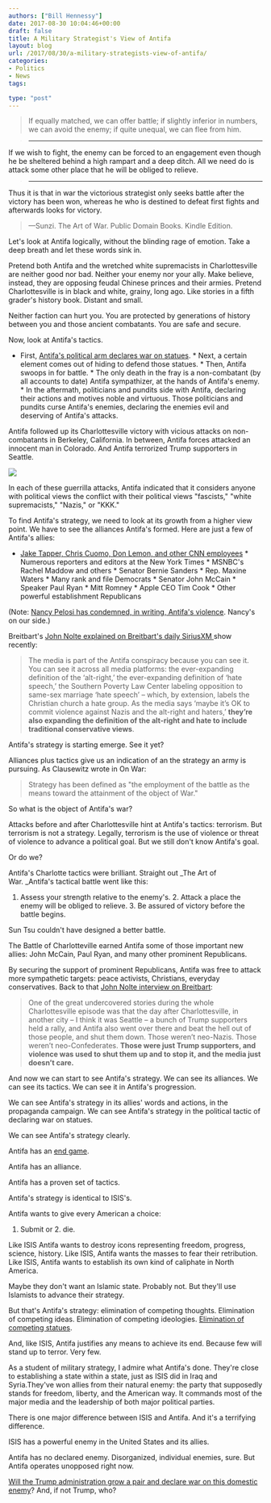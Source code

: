 ```yaml
---
authors: ["Bill Hennessy"]
date: 2017-08-30 10:04:46+00:00
draft: false
title: A Military Strategist's View of Antifa
layout: blog
url: /2017/08/30/a-military-strategists-view-of-antifa/
categories:
- Politics
- News
tags:

type: "post"
---
```


> If equally matched, we can offer battle; if slightly inferior in numbers, we can avoid the enemy; if quite unequal, we can flee from him.  
  






> * * *
> 
>   
  
If we wish to fight, the enemy can be forced to an engagement even though he be sheltered behind a high rampart and a deep ditch. All we need do is attack some other place that he will be obliged to relieve.  
  






> * * *
> 
>   
  
Thus it is that in war the victorious strategist only seeks battle after the victory has been won, whereas he who is destined to defeat first fights and afterwards looks for victory.



  




> —Sunzi. The Art of War. Public Domain Books. Kindle Edition.



  
Let's look at Antifa logically, without the blinding rage of emotion. Take a deep breath and let these words sink in.  
  
Pretend both Antifa and the wretched white supremacists in Charlottesville are neither good nor bad. Neither your enemy nor your ally. Make believe, instead, they are opposing feudal Chinese princes and their armies. Pretend Charlottesville is in black and white, grainy, long ago. Like stories in a fifth grader's history book. Distant and small.  
  
Neither faction can hurt you. You are protected by generations of history between you and those ancient combatants. You are safe and secure.  
  
Now, look at Antifa's tactics.  


  * First, [Antifa's political arm declares war on statues](https://hennessysview.com/2017/08/26/how-the-statue-wars-will-end/).  * Next, a certain element comes out of hiding to defend those statues.  * Then, Antifa swoops in for battle.  * The only death in the fray is a non-combatant (by all accounts to date) Antifa sympathizer, at the hands of Antifa's enemy.  * In the aftermath, politicians and pundits side with Antifa, declaring their actions and motives noble and virtuous. Those politicians and pundits curse Antifa's enemies, declaring the enemies evil and deserving of Antifa's attacks.

  
Antifa followed up its Charlottesville victory with vicious attacks on non-combatants in Berkeley, California. In between, Antifa forces attacked an innocent man in Colorado. And Antifa terrorized Trump supporters in Seattle.  
  
![](https://hennessysview.com/wp-content/uploads/2017/08/antifa-pack.jpg)
  
  
In each of these guerrilla attacks, Antifa indicated that it considers anyone with political views the conflict with their political views "fascists," "white supremacists," "Nazis," or "KKK."  
  
To find Antifa's strategy, we need to look at its growth from a higher view point. We have to see the alliances Antifa's formed. Here are just a few of Antifa's allies:  


  * [Jake Tapper, Chris Cuomo, Don Lemon, and other CNN employees](https://hennessysview.com/2017/08/20/peace-through-violence-cnns-radical-chic-moment/)  * Numerous reporters and editors at the New York Times  * MSNBC's Rachel Maddow and others  * Senator Bernie Sanders  * Rep. Maxine Waters  * Many rank and file Democrats  * Senator John McCain  * Speaker Paul Ryan  * Mitt Romney  * Apple CEO Tim Cook  * Other powerful establishment Republicans

  
(Note: [Nancy Pelosi has condemned, in writing, Antifa's violence](https://www.thegatewaypundit.com/2017/08/nancy-pelosi-finally-condemns-antifa-violence-paul-ryan-still-silent/). Nancy's on our side.)  
  
Breitbart's [John Nolte explained on Breitbart's daily SiriusXM ](https://www.breitbart.com/radio/2017/08/29/john-nolte-antifa-teams-big-business-big-media-corporate-fascist-rampage/)show recently:  




> The media is part of the Antifa conspiracy because you can see it. You can see it across all media platforms: the ever-expanding definition of the ‘alt-right,’ the ever-expanding definition of ‘hate speech,’ the Southern Poverty Law Center labeling opposition to same-sex marriage ‘hate speech’ – which, by extension, labels the Christian church a hate group. As the media says ‘maybe it’s OK to commit violence against Nazis and the alt-right and haters,’ **they’re also expanding the definition of the alt-right and hate to include traditional conservative views**.



  
Antifa's strategy is starting emerge. See it yet?  
  
Alliances plus tactics give us an indication of an the strategy an army is pursuing. As Clausewitz wrote in On War:  




> Strategy has been defined as "the employment of the battle as the means toward the attainment of the object of War."



  
So what is the object of Antifa's war?  
  
Attacks before and after Charlottesville hint at Antifa's tactics: terrorism. But terrorism is not a strategy. Legally, terrorism is the use of violence or threat of violence to advance a political goal. But we still don't know Antifa's goal.  
  
Or do we?  
  
Antifa's Charlotte tactics were brilliant. Straight out _The Art of War. _Antifa's tactical battle went like this:  


  1. Assess your strength relative to the enemy's.  2. Attack a place the enemy will be obliged to relieve.  3. Be assured of victory before the battle begins.

  
Sun Tsu couldn't have designed a better battle.  
  
The Battle of Charlotteville earned Antifa some of those important new allies: John McCain, Paul Ryan, and many other prominent Republicans.  
  
By securing the support of prominent Republicans, Antifa was free to attack more sympathetic targets: peace activists, Christians, everyday conservatives. Back to that [John Nolte interview on Breitbart](https://www.breitbart.com/radio/2017/08/29/john-nolte-antifa-teams-big-business-big-media-corporate-fascist-rampage/):  




> One of the great undercovered stories during the whole Charlottesville episode was that the day after Charlottesville, in another city – I think it was Seattle – a bunch of Trump supporters held a rally, and Antifa also went over there and beat the hell out of those people, and shut them down. Those weren’t neo-Nazis. Those weren’t neo-Confederates. **Those were just Trump supporters, and violence was used to shut them up and to stop it, and the media just doesn’t care.**



  
And now we can start to see Antifa's strategy. We can see its alliances. We can see its tactics. We can see it in Antifa's progression.  
  
We can see Antifa's strategy in its allies' words and actions, in the propaganda campaign. We can see Antifa's strategy in the political tactic of declaring war on statues.  
  
We can see Antifa's strategy clearly.  
  
Antifa has an [end game](https://hennessysview.com/2017/08/20/peace-through-violence-cnns-radical-chic-moment/).  
  
Antifa has an alliance.  
  
Antifa has a proven set of tactics.  
  
Antifa's strategy is identical to ISIS's.  
  
Antifa wants to give every American a choice:  


  1. Submit or  2. die.

  
Like ISIS Antifa wants to destroy icons representing freedom, progress, science, history. Like ISIS, Antifa wants the masses to fear their retribution. Like ISIS, Antifa wants to establish its own kind of caliphate in North America.  
  
Maybe they don't want an Islamic state. Probably not. But they'll use Islamists to advance their strategy.  
  
But that's Antifa's strategy: elimination of competing thoughts. Elimination of competing ideas. Elimination of competing ideologies. [Elimination of competing statues](https://hennessysview.com/2017/08/26/how-the-statue-wars-will-end/).  
  
And, like ISIS, Antifa justifies any means to achieve its end. Because few will stand up to terror. Very few.  
  
As a student of military strategy, I admire what Antifa's done. They're close to establishing a state within a state, just as ISIS did in Iraq and Syria.They've won allies from their natural enemy: the party that supposedly stands for freedom, liberty, and the American way. It commands most of the major media and the leadership of both major political parties.  
  
There is one major difference between ISIS and Antifa. And it's a terrifying difference.  
  
ISIS has a powerful enemy in the United States and its allies.  
  
Antifa has no declared enemy. Disorganized, individual enemies, sure. But Antifa operates unopposed right now.  
  
[Will the Trump administration grow a pair and declare war on this domestic enemy](https://hennessysview.com/2017/08/28/president-trumps-only-failure/)? And, if not Trump, who?
